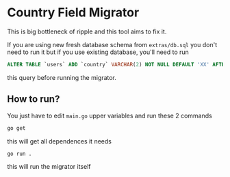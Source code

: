 # Country Field Migrator

This is big bottleneck of ripple and this tool aims to fix it.

If you are using new fresh database schema from `extras/db.sql` you don't need to run it
but if you use existing database, you'll need to run
```sql
ALTER TABLE `users` ADD `country` VARCHAR(2) NOT NULL DEFAULT 'XX' AFTER `country`;
```
this query before running the migrator.

## How to run?
You just have to edit `main.go` upper variables
and run these 2 commands

```sh
go get
```
this will get all dependences it needs

```sh
go run .
```
this will run the migrator itself

